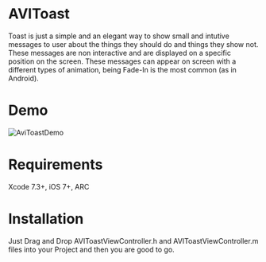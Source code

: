 # AVIToast
Toast is just a simple and an elegant way to show small and intutive messages to user about the things they should do and things they show not. These messages are non interactive and are displayed on a specific position on the screen. These messages can appear on screen with a different types of animation, being Fade-In is the most common (as in Android).

# Demo
![AviToastDemo](https://raw.githubusercontent.com/avistyles/AVIToast/master/AVIToastExampleGif.gif)

# Requirements
Xcode 7.3+, 
iOS 7+, 
ARC   

# Installation
Just Drag and Drop AVIToastViewController.h and AVIToastViewController.m files into your Project and then you are good to go.
